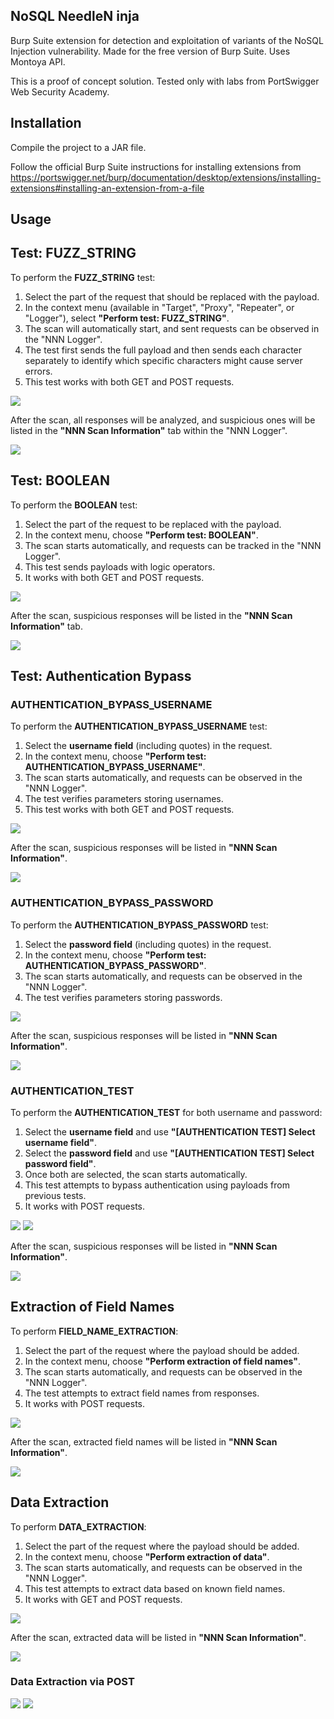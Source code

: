 ## NoSQL NeedleN inja

Burp Suite extension for detection and exploitation of variants of the NoSQL Injection vulnerability. Made for the free version of Burp Suite. Uses Montoya API. 

This is a proof of concept solution. Tested only with labs from PortSwigger Web Security Academy.

## Installation
Compile the project to a JAR file.

Follow the official Burp Suite instructions for installing extensions from https://portswigger.net/burp/documentation/desktop/extensions/installing-extensions#installing-an-extension-from-a-file

## Usage

## Test: FUZZ_STRING

To perform the **FUZZ_STRING** test:

1. Select the part of the request that should be replaced with the payload.
2. In the context menu (available in "Target", "Proxy", "Repeater", or "Logger"), select **"Perform test: FUZZ_STRING"**.
3. The scan will automatically start, and sent requests can be observed in the "NNN Logger".
4. The test first sends the full payload and then sends each character separately to identify which specific characters might cause server errors.
5. This test works with both GET and POST requests.

![](/attachments/fuzz.png)

After the scan, all responses will be analyzed, and suspicious ones will be listed in the **"NNN Scan Information"** tab within the "NNN Logger".

![](/attachments/fuzzingresult.png)

## Test: BOOLEAN

To perform the **BOOLEAN** test:

1. Select the part of the request to be replaced with the payload.
2. In the context menu, choose **"Perform test: BOOLEAN"**.
3. The scan starts automatically, and requests can be tracked in the "NNN Logger".
4. This test sends payloads with logic operators.
5. It works with both GET and POST requests.

![](/attachments/bool.png)

After the scan, suspicious responses will be listed in the **"NNN Scan Information"** tab.

![](/attachments/booleanresult.png)

## Test: Authentication Bypass

### AUTHENTICATION_BYPASS_USERNAME

To perform the **AUTHENTICATION_BYPASS_USERNAME** test:

1. Select the **username field** (including quotes) in the request.
2. In the context menu, choose **"Perform test: AUTHENTICATION_BYPASS_USERNAME"**.
3. The scan starts automatically, and requests can be observed in the "NNN Logger".
4. The test verifies parameters storing usernames.
5. This test works with both GET and POST requests.

![](/attachments/usernamedemo.png)

After the scan, suspicious responses will be listed in **"NNN Scan Information"**.

![](/attachments/usernameresult.png)

### AUTHENTICATION_BYPASS_PASSWORD

To perform the **AUTHENTICATION_BYPASS_PASSWORD** test:

1. Select the **password field** (including quotes) in the request.
2. In the context menu, choose **"Perform test: AUTHENTICATION_BYPASS_PASSWORD"**.
3. The scan starts automatically, and requests can be observed in the "NNN Logger".
4. The test verifies parameters storing passwords.

![](/attachments/passworddemo.png)

After the scan, suspicious responses will be listed in **"NNN Scan Information"**.

![](/attachments/passwordresult.png)

### AUTHENTICATION_TEST

To perform the **AUTHENTICATION_TEST** for both username and password:

1. Select the **username field** and use **"[AUTHENTICATION TEST] Select username field"**.
2. Select the **password field** and use **"[AUTHENTICATION TEST] Select password field"**.
3. Once both are selected, the scan starts automatically.
4. This test attempts to bypass authentication using payloads from previous tests.
5. It works with POST requests.

![](/attachments/aubypass1.png) ![](/attachments/aubypass2.png)

After the scan, suspicious responses will be listed in **"NNN Scan Information"**.

![](/attachments/aubypassresult.png)

## Extraction of Field Names

To perform **FIELD_NAME_EXTRACTION**:

1. Select the part of the request where the payload should be added.
2. In the context menu, choose **"Perform extraction of field names"**.
3. The scan starts automatically, and requests can be observed in the "NNN Logger".
4. The test attempts to extract field names from responses.
5. It works with POST requests.

![](/attachments/fieldnameextraction.png)

After the scan, extracted field names will be listed in **"NNN Scan Information"**.

![](/attachments/fieldnameextractiondemo.png)

## Data Extraction

To perform **DATA_EXTRACTION**:

1. Select the part of the request where the payload should be added.
2. In the context menu, choose **"Perform extraction of data"**.
3. The scan starts automatically, and requests can be observed in the "NNN Logger".
4. This test attempts to extract data based on known field names.
5. It works with GET and POST requests.

![](/attachments/dataextractiondemo.png)

After the scan, extracted data will be listed in **"NNN Scan Information"**.

![](/attachments/dataextractionresult.png)

### Data Extraction via POST

![](/attachments/dataextractionpost1.png) ![](/attachments/dataextractiondemo2.png)

